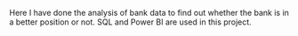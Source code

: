 Here I have done the analysis of bank data to find out whether the bank is in a better position or not.
SQL and Power BI are used in this project.
